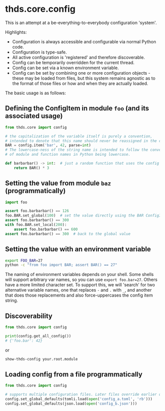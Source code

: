 # thds.core.config

This is an attempt at a be-everything-to-everybody configuration 'system'.

Highlights:

- Configuration is always accessible and configurable via normal Python code.
- Configuration is type-safe.
- All active configuration is 'registered' and therefore discoverable.
- Config can be temporarily overridden for the current thread.
- Config can be set via a known environment variable.
- Config can be set by combining one or more configuration objects - these may be loaded from files, but
  this system remains agnostic as to the format of those files or how and when they are actually loaded.

The basic usage is as follows:

## Defining the ConfigItem in module `foo` (and its associated usage)

```python
from thds.core import config

# the capitalization of the variable itself is purely a convention,
# intended to denote that this name should never be reassigned in the code.
BAR = config.item('bar', 42, parse=int)
# The lowercase-ness of the string name is intended to follow the convention
# of module and function names in Python being lowercase.

def barbarbar() -> int:  # just a random function that uses the config
    return BAR() * 3
```

## Setting the value from module `baz` (programmatically)

```python
import foo

assert foo.barbarbar() == 126
foo.BAR.set_global(100)  # set the value directly using the BAR ConfigItem object
assert foo.barbarbar() == 300
with foo.BAR.set_local(200):
    assert foo.barbarbar() == 600
assert foo.barbarbar() == 300  # back to the global value
```

## Setting the value with an environment variable

```bash
export FOO_BAR=27
python -c "from foo import BAR; assert BAR() == 27"
```

The naming of environment variables depends on your shell. Some shells will support arbitrary var names,
so you can use `export foo.bar=27`. Others have a more limited character set. To support this, we will
'search' for two alternative variable names, one that replaces `-` and `.` with `_`, and another that
does those replacements and also force-uppercases the config item string.

## Discoverability

```python
from thds.core import config

print(config.get_all_config())
# {'foo.bar': 42}
```

or

```bash
show-thds-config your.root.module
```

## Loading config from a file programmatically

```python
from thds.core import config

# supports multiple configuration files. Later files override earlier ones.
config.set_global_defaults(tomli.load(open('config_a.toml', 'rb')))
config.set_global_defaults(json.load(open('config_b.json')))
```
